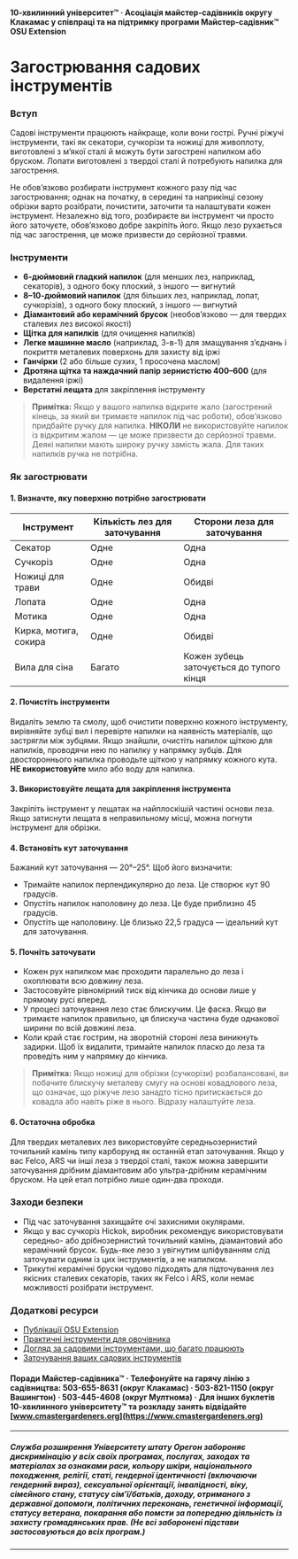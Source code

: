 #### 10-хвилинний університет™ · Асоціація майстер-садівників округу Клакамас у співпраці та на підтримку програми Майстер-садівник™ OSU Extension

# Загострювання садових інструментів

### Вступ

Садові інструменти працюють найкраще, коли вони гострі. Ручні ріжучі інструменти, такі як секатори, сучкорізи та ножиці для живоплоту, виготовлені з м’якої сталі й можуть бути загострені напилком або бруском. Лопати виготовлені з твердої сталі й потребують напилка для загострення.

Не обов’язково розбирати інструмент кожного разу під час загострювання; однак на початку, в середині та наприкінці сезону обрізки варто розібрати, почистити, заточити та налаштувати кожен інструмент. Незалежно від того, розбираєте ви інструмент чи просто його заточуєте, обов’язково добре закріпіть його. Якщо лезо рухається під час загострення, це може призвести до серйозної травми.

### Інструменти

- **6-дюймовий гладкий напилок** (для менших лез, наприклад, секаторів), з одного боку плоский, з іншого — вигнутий
- **8–10-дюймовий напилок** (для більших лез, наприклад, лопат, сучкорізів), з одного боку плоский, з іншого — вигнутий
- **Діамантовий або керамічний брусок** (необов’язково — для твердих сталевих лез високої якості)
- **Щітка для напилків** (для очищення напилків)
- **Легке машинне масло** (наприклад, 3-в-1) для змащування з’єднань і покриття металевих поверхонь для захисту від іржі
- **Ганчірки** (2 або більше сухих, 1 просочена маслом)
- **Дротяна щітка та наждачний папір зернистістю 400–600** (для видалення іржі)
- **Верстатні лещата** для закріплення інструменту

> **Примітка:** Якщо у вашого напилка відкрите жало (загострений кінець, за який ви тримаєте напилок під час роботи), обов’язково придбайте ручку для напилка. **НІКОЛИ** не використовуйте напилок із відкритим жалом — це може призвести до серйозної травми. Деякі напилки мають широку ручку замість жала. Для таких напилків ручка не потрібна.

### Як загострювати

#### 1. Визначте, яку поверхню потрібно загострювати

| Інструмент              | Кількість лез для заточування | Сторони леза для заточування              |
|-------------------------|-------------------------------|-------------------------------------------|
| Секатор                 | Одне                          | Одна                                      |
| Сучкоріз                | Одне                          | Одна                                      |
| Ножиці для трави        | Одне                          | Обидві                                    |
| Лопата                  | Одне                          | Одна                                      |
| Мотика                  | Одне                          | Одна                                      |
| Кирка, мотига, сокира   | Одне                          | Обидві                                    |
| Вила для сіна           | Багато                        | Кожен зубець заточується до тупого кінця  |

#### 2. Почистіть інструменти

Видаліть землю та смолу, щоб очистити поверхню кожного інструменту, вирівняйте зубці вил і перевірте напилки на наявність матеріалів, що застрягли між зубцями. Якщо знайшли, очистіть напилок щіткою для напилків, проводячи нею по напилку у напрямку зубців. Для двостороннього напилка проводьте щіткою у напрямку кожного кута. **НЕ використовуйте** мило або воду для напилка.

#### 3. Використовуйте лещата для закріплення інструмента

Закріпіть інструмент у лещатах на найплоскішій частині основи леза. Якщо затиснути лещата в неправильному місці, можна погнути інструмент для обрізки.

#### 4. Встановіть кут заточування

Бажаний кут заточування — 20°–25°. Щоб його визначити:

- Тримайте напилок перпендикулярно до леза. Це створює кут 90 градусів.
- Опустіть напилок наполовину до леза. Це буде приблизно 45 градусів.
- Опустіть ще наполовину. Це близько 22,5 градуса — ідеальний кут для заточування.

#### 5. Почніть заточувати

- Кожен рух напилком має проходити паралельно до леза і охоплювати всю довжину леза.
- Застосовуйте рівномірний тиск від кінчика до основи лише у прямому русі вперед.
- У процесі заточування лезо стає блискучим. Це фаска. Якщо ви тримаєте напилок правильно, ця блискуча частина буде однакової ширини по всій довжині леза.
- Коли край стає гострим, на зворотній стороні леза виникнуть задирки. Щоб їх видалити, тримайте напилок пласко до леза та проведіть ним у напрямку до кінчика.

> **Примітка:** Якщо ножиці для обрізки (сучкорізи) розбалансовані, ви побачите блискучу металеву смугу на основі ковадлового леза, що означає, що ріжуче лезо занадто тісно притискається до ковадла або навіть ріже в нього. Відразу налаштуйте леза.

#### 6. Остаточна обробка

Для твердих металевих лез використовуйте середньозернистий точильний камінь типу карборунд як останній етап заточування. Якщо у вас Felco, ARS чи інші леза з твердої сталі, також можна завершити заточування дрібним діамантовим або ультра-дрібним керамічним бруском. На цей етап потрібно лише один-два проходи.

### Заходи безпеки

- Під час заточування захищайте очі захисними окулярами.
- Якщо у вас сучкоріз Hickok, виробник рекомендує використовувати середньо- або дрібнозернистий точильний камінь, діамантовий або керамічний брусок. Будь-яке лезо з увігнутим шліфуванням слід заточувати одним із цих інструментів, а не напилком.
- Трикутні керамічні бруски чудово підходять для підточування лез якісних сталевих секаторів, таких як Felco і ARS, коли немає можливості розібрати інструмент.

### Додаткові ресурси

- [Публікації OSU Extension](https://catalog.extension.oregonstate.edu)
- [Практичні інструменти для овочівника](http://extension.oregonstate.edu/gardening/practical-tools-vegetable-gardener)
- [Догляд за садовими інструментами, що багато працюють](http://extension.oregonstate.edu/gardening/take-good-care-hard-working-garden-tools)
- [Заточування ваших садових інструментів](http://extension.oregonstate.edu/benton/sites/default/files/sharpgdn_insights2012.pdf)

#### Поради Майстер-садівника™ · Телефонуйте на гарячу лінію з садівництва: 503-655-8631 (округ Клакамас) · 503-821-1150 (округ Вашингтон) · 503-445-4608 (округ Мултнома) · Для інших буклетів 10-хвилинного університету™ та розкладу занять відвідайте [www.cmastergardeners.org](https://www.cmastergardeners.org)

---

##### Служба розширення Університету штату Орегон забороняє дискримінацію у всіх своїх програмах, послугах, заходах та матеріалах за ознаками раси, кольору шкіри, національного походження, релігії, статі, гендерної ідентичності (включаючи гендерний вираз), сексуальної орієнтації, інвалідності, віку, сімейного стану, статусу сім’ї/батьків, доходу, отриманого з державної допомоги, політичних переконань, генетичної інформації, статусу ветерана, покарання або помсти за попередню діяльність із захисту громадянських прав. (Не всі заборонені підстави застосовуються до всіх програм.)
---
